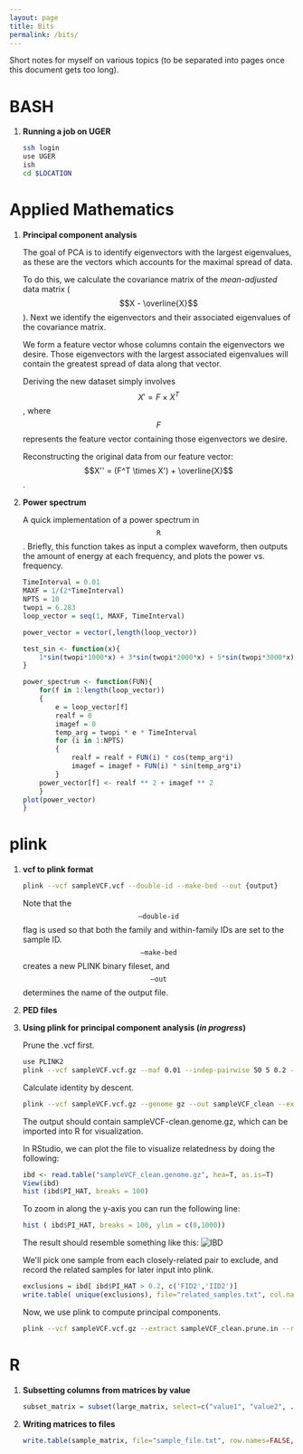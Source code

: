 ```yaml
---
layout: page
title: Bits
permalink: /bits/
---
```

Short notes for myself on various topics (to be separated into pages once this document gets too long).

BASH
===
1. **Running a job on UGER**

    ~~~ bash
    ssh login
    use UGER
    ish
    cd $LOCATION
    ~~~

Applied Mathematics
===
1. **Principal component analysis**

	The goal of PCA is to identify eigenvectors with the largest eigenvalues, as these are the vectors which accounts for the maximal spread of data. 

	To do this, we calculate the covariance matrix of the *mean-adjusted* data matrix ($$X - \overline{X}$$). Next we identify the eigenvectors and their associated eigenvalues of the covariance matrix.

	We form a feature vector whose columns contain the eigenvectors we desire. Those eigenvectors with the largest associated eigenvalues will contain the greatest spread of data along that vector.

	Deriving the new dataset simply involves $$X' = F\times X^T$$, where $$F$$ represents the feature vector containing those eigenvectors we desire.

	Reconstructing the original data from our feature vector: $$X'' = (F^T \times X') + \overline{X}$$.

2. **Power spectrum**

	A quick implementation of a power spectrum in $$\texttt{R}$$. Briefly, this function takes as input a complex waveform, then outputs the amount of energy at each frequency, and plots the power vs. frequency.

	~~~ R
	TimeInterval = 0.01
	MAXF = 1/(2*TimeInterval)
	NPTS = 10
	twopi = 6.283
	loop_vector = seq(1, MAXF, TimeInterval)

	power_vector = vector(,length(loop_vector))

	test_sin <- function(x){
  		1*sin(twopi*1000*x) + 3*sin(twopi*2000*x) + 5*sin(twopi*3000*x)
	}

	power_spectrum <- function(FUN){
  		for(f in 1:length(loop_vector))
  		{
    		e = loop_vector[f]
    		realf = 0
    		imagef = 0
    		temp_arg = twopi * e * TimeInterval
    		for (i in 1:NPTS)
    		{
      			realf = realf + FUN(i) * cos(temp_arg*i)
      			imagef = imagef + FUN(i) * sin(temp_arg*i)
    		}
    	power_vector[f] <- realf ** 2 + imagef ** 2
  		}
  	plot(power_vector)
	}
	~~~

plink
===

1. **vcf to plink format**

	~~~ bash
	plink --vcf sampleVCF.vcf --double-id --make-bed --out {output}
	~~~

	Note that the $$\texttt{--double-id}$$ flag is used so that both the family and within-family IDs are set to the sample ID. $$\texttt{--make-bed}$$ creates a new PLINK binary fileset, and $$\texttt{--out}$$ determines the name of the output file.

2. **PED files**

3. **Using plink for principal component analysis (*in progress*)**

	Prune the .vcf first.
	~~~ bash
	use PLINK2
	plink --vcf sampleVCF.vcf.gz --maf 0.01 --indep-pairwise 50 5 0.2 --out sampleVCF_clean
	~~~

	Calculate identity by descent.
	~~~ bash
	plink --vcf sampleVCF.vcf.gz --genome gz --out sampleVCF_clean --extract sampleVCF_clean.prune.in
	~~~

	The output should contain sampleVCF-clean.genome.gz, which can be imported into R for visualization. 

	In RStudio, we can plot the file to visualize relatedness by doing the following:
	~~~ R
	ibd <- read.table("sampleVCF_clean.genome.gz", hea=T, as.is=T)
	View(ibd)
	hist (ibd$PI_HAT, breaks = 100)
	~~~

	To zoom in along the y-axis you can run the following line:
	~~~ R
	hist ( ibd$PI_HAT, breaks = 100, ylim = c(0,1000))
	~~~

	The result should resemble something like this:
	![IBD](../images/IBD_plot.png)

	We'll pick one sample from each closely-related pair to exclude, and record the related samples for later input into plink.
	~~~ R
	exclusions = ibd[ ibd$PI_HAT > 0.2, c('FID2','IID2')]
	write.table( unique(exclusions), file="related_samples.txt", col.names = F, row.names = F, quote = F)
	~~~

	Now, we use plink to compute principal components.
	~~~ bash
	plink --vcf sampleVCF.vcf.gz --extract sampleVCF_clean.prune.in --remove related_samples.txt --pca var-wts -out sampleVCF_clean
	~~~

R
===
1. **Subsetting columns from matrices by value**
	
	~~~ R
	subset_matrix = subset(large_matrix, select=c("value1", "value2", ...))
	~~~

2. **Writing matrices to files**

	~~~ R
	write.table(sample_matrix, file="sample_file.txt", row.names=FALSE, col.names=FALSE)
	~~~